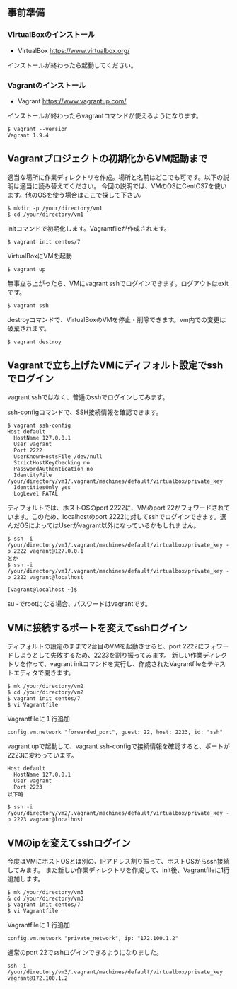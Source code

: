 
## 事前準備

### VirtualBoxのインストール
- VirtualBox https://www.virtualbox.org/

インストールが終わったら起動してください。

### Vagrantのインストール
- Vagrant https://www.vagrantup.com/

インストールが終わったらvagrantコマンドが使えるようになります。
```
$ vagrant --version
Vagrant 1.9.4
```

## Vagrantプロジェクトの初期化からVM起動まで

適当な場所に作業ディレクトリを作成。場所と名前はどこでも可です。以下の説明は適当に読み替えてください。
今回の説明では、VMのOSにCentOS7を使います。他のOSを使う場合は[ここ](https://atlas.hashicorp.com/boxes/search)で探して下さい。

```
$ mkdir -p /your/directory/vm1
$ cd /your/directory/vm1
```

initコマンドで初期化します。Vagrantfileが作成されます。
```
$ vagrant init centos/7
```

VirtualBoxにVMを起動
```
$ vagrant up
```

無事立ち上がったら、VMにvagrant sshでログインできます。ログアウトはexitです。
```
$ vagrant ssh
```


destroyコマンドで、VirtualBoxのVMを停止・削除できます。vm内での変更は破棄されます。

```
$ vagrant destroy
```


## Vagrantで立ち上げたVMにディフォルト設定でsshでログイン

vagrant sshではなく、普通のsshでログインしてみます。

ssh-configコマンドで、SSH接続情報を確認できます。
```
$ vagrant ssh-config
Host default
  HostName 127.0.0.1
  User vagrant
  Port 2222
  UserKnownHostsFile /dev/null
  StrictHostKeyChecking no
  PasswordAuthentication no
  IdentityFile /your/directory/vm1/.vagrant/machines/default/virtualbox/private_key
  IdentitiesOnly yes
  LogLevel FATAL
```

ディフォルトでは、ホストOSのport 2222に、VMのport 22がフォワードされています。このため、localhostのport 2222に対してsshでログインできます。選んだOSによってはUserがvagrant以外になっているかもしれません。

```
$ ssh -i /your/directory/vm1/.vagrant/machines/default/virtualbox/private_key -p 2222 vagrant@127.0.0.1
とか
$ ssh -i /your/directory/vm1/.vagrant/machines/default/virtualbox/private_key -p 2222 vagrant@localhost

[vagrant@localhost ~]$ 
```

su -でrootになる場合、パスワードはvagrantです。


## VMに接続するポートを変えてsshログイン
ディフォルトの設定のままで2台目のVMを起動させると、port 2222にフォワードしようとして失敗するため、2223を割り振ってみます。
新しい作業ディレクトリを作って、vagrant initコマンドを実行し、作成されたVagrantfileをテキストエディタで開きます。
```
$ mk /your/directory/vm2
$ cd /your/directory/vm2
$ vagrant init centos/7
$ vi Vagrantfile
```

Vagrantfileに１行追加
```
config.vm.network "forwarded_port", guest: 22, host: 2223, id: "ssh"
```


vagrant upで起動して、vagrant ssh-configで接続情報を確認すると、ポートが2223に変わっています。
```
Host default
  HostName 127.0.0.1
  User vagrant
  Port 2223
以下略
```

```
$ ssh -i /your/directory/vm2/.vagrant/machines/default/virtualbox/private_key -p 2223 vagrant@localhost
```

## VMのipを変えてsshログイン
今度はVMにホストOSとは別の、IPアドレス割り振って、ホストOSからssh接続してみます。
また新しい作業ディレクトリを作成して、init後、Vagrantfileに1行追加します。

```
$ mk /your/directory/vm3
& cd /your/directory/vm3
$ vagrant init centos/7
$ vi Vagrantfile
```

Vagrantfileに１行追加
```
config.vm.network "private_network", ip: "172.100.1.2"
```

通常のport 22でsshログインできるようになりました。
```
ssh -i /your/directory/vm3/.vagrant/machines/default/virtualbox/private_key vagrant@172.100.1.2
```

